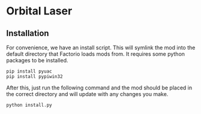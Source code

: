 # Orbital Laser

## Installation

For convenience, we have an install script. This will symlink the mod into the default directory that Factorio loads mods from. It requires some python packages to be installed.

```
pip install pyuac
pip install pypiwin32
```

After this, just run the following command and the mod should be placed in the correct directory and will update with any changes you make.

```
python install.py
```
